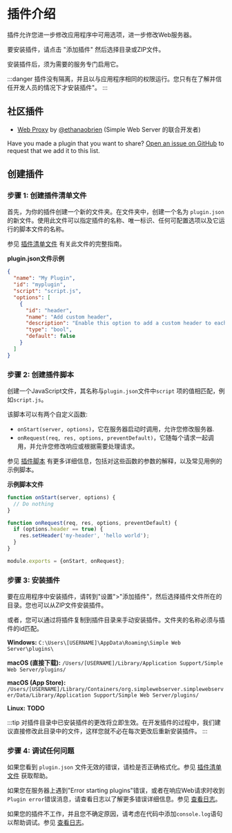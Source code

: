 # 插件介绍

插件允许您进一步修改应用程序中可用选项，进一步修改Web服务器。

要安装插件，请点击 "添加插件" 然后选择目录或ZIP文件。

安装插件后，须为需要的服务专门启用它。

:::danger
插件没有隔离，并且以与应用程序相同的权限运行。您只有在了解并信任开发人员的情况下才安装插件"。
:::

## 社区插件

- [Web Proxy](https://github.com/ethanaobrien/web-proxy) by [@ethanaobrien](https://github.com/ethanaobrien) (Simple Web Server 的联合开发者)

Have you made a plugin that you want to share? [Open an issue on GitHub](https://github.com/terreng/simple-web-server/issues) to request that we add it to this list.

## 创建插件

### 步骤 1: 创建插件清单文件

首先，为你的插件创建一个新的文件夹。在文件夹中，创建一个名为 `plugin.json`的新文件。使用此文件可以指定插件的名称、唯一标识、任何可配置选项以及它运行的脚本文件的名称。

参见 [插件清单文件](/zh-CN/docs/plugin%20manifest%20file.md) 有关此文件的完整指南。

**plugin.json文件示例**

```json
{
  "name": "My Plugin",
  "id": "myplugin",
  "script": "script.js",
  "options": [
    {
      "id": "header",
      "name": "Add custom header",
      "description": "Enable this option to add a custom header to each response.",
      "type": "bool",
      "default": false
    }
  ]
}
```

### 步骤 2: 创建插件脚本

创建一个JavaScript文件，其名称与`plugin.json`文件中`script` 项的值相匹配，例如`script.js`。

该脚本可以有两个自定义函数:
- `onStart(server, options)`，它在服务器启动时调用，允许您修改服务器.
- `onRequest(req, res, options, preventDefault)`，它随每个请求一起调用，并允许您修改响应或根据需要处理请求。

参见 [插件脚本](/zh-CN/docs/plugin%20script.md) 有更多详细信息，包括对这些函数的参数的解释，以及常见用例的示例脚本。

**示例脚本文件**

```javascript
function onStart(server, options) {
  // Do nothing
}

function onRequest(req, res, options, preventDefault) {
  if (options.header == true) {
    res.setHeader('my-header', 'hello world');
  }
}

module.exports = {onStart, onRequest};
```

### 步骤 3: 安装插件

要在应用程序中安装插件，请转到"设置">"添加插件"，然后选择插件文件所在的目录。您也可以从ZIP文件安装插件。

或者，您可以通过将插件复制到插件目录来手动安装插件。文件夹的名称必须与插件的id匹配。

**Windows:** `C:\Users\[USERNAME]\AppData\Roaming\Simple Web Server\plugins\`

**macOS (直接下载):** `/Users/[USERNAME]/Library/Application Support/Simple Web Server/plugins/`

**macOS (App Store):** `/Users/[USERNAME]/Library/Containers/org.simplewebserver.simplewebserver/Data/Library/Application Support/Simple Web Server/plugins/`

**Linux:** **TODO**

:::tip
对插件目录中已安装插件的更改将立即生效。在开发插件的过程中，我们建议直接修改此目录中的文件，这样您就不必在每次更改后重新安装插件。
:::

### 步骤 4: 调试任何问题

如果您看到 `plugin.json` 文件无效的错误，请检是否正确格式化。参见 [插件清单文件](/zh-CN/docs/plugin%20manifest%20file.md) 获取帮助。

如果您在服务器上遇到"Error starting plugins"错误，或者在响应Web请求时收到`Plugin error`错误消息，请查看日志以了解更多错误详细信息。参见 [查看日志](logs.md)。

如果您的插件不工作，并且您不确定原因，请考虑在代码中添加`console.log`语句以帮助调试。参见 [查看日志](logs.md)。